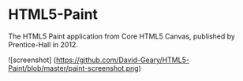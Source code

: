HTML5-Paint
===========

The HTML5 Paint application from Core HTML5 Canvas, published by Prentice-Hall in 2012.

![screenshot]
(https://github.com/David-Geary/HTML5-Paint/blob/master/paint-screenshot.png)
